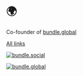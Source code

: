 # 🌍

Co-founder of [bundle.global](https://bundle.global)

[All links](https://bento.me/nightspite)

[![bundle.social](https://github.com/nightspite/nightspite/assets/26671956/aed5f544-1561-4415-a830-a9cac672207d 'bundle.social')](https://bundle.social)

[![bundle.global](https://github.com/nightspite/nightspite/assets/26671956/0a27744d-3c27-4de8-9024-6f231c17ef59 'bundle.global')](https://bundle.global)

